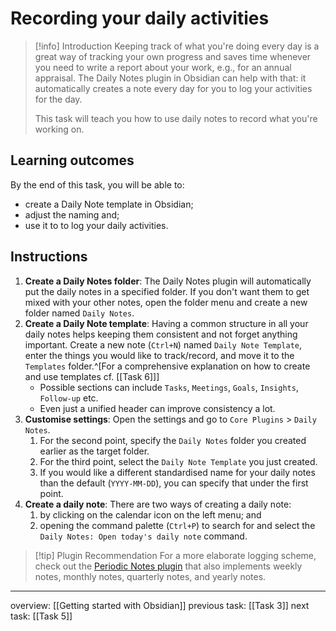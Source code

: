 # Recording your daily activities
> [!info] Introduction
> Keeping track of what you're doing every day is a great way of tracking your own progress and saves time whenever you need to write a report about your work, e.g., for an annual appraisal. The Daily Notes plugin in Obsidian can help with that: it automatically creates a note every day for you to log your activities for the day.
>
> This task will teach you how to use daily notes to record what you're working on.

## Learning outcomes
By the end of this task, you will be able to:
- create a Daily Note template in Obsidian;
- adjust the naming and; 
- use it to to log your daily activities.

## Instructions
1. **Create a Daily Notes folder**: The Daily Notes plugin will automatically put the daily notes in a specified folder. If you don't want them to get mixed with your other notes, open the folder menu and create a new folder named `Daily Notes`.
2. **Create a Daily Note template**: Having a common structure in all your daily notes helps keeping them consistent and not forget anything important. Create a new note (`Ctrl+N`) named `Daily Note Template`, enter the things you would like to track/record, and move it to the `Templates` folder.^[For a comprehensive explanation on how to create and use templates cf. [[Task 6]]]
	- Possible sections can include `Tasks`, `Meetings`, `Goals`, `Insights`, `Follow-up` etc.
	- Even just a unified header can improve consistency a lot.
3. **Customise settings**: Open the settings and go to `Core Plugins` > `Daily Notes`.
	1. For the second point, specify the `Daily Notes` folder you created earlier as the target folder.
	2. For the third point, select the `Daily Note Template` you just created.
	3. If you would like a different standardised name for your daily notes than the default (`YYYY-MM-DD`), you can specify that under the first point.
4. **Create a daily note**: There are two ways of creating a daily note:
	1. by clicking on the calendar icon on the left menu; and
	2. opening the command palette (`Ctrl+P`) to search for and select the `Daily Notes: Open today's daily note` command.

> [!tip] Plugin Recommendation
>  For a more elaborate logging scheme, check out the [Periodic Notes plugin](https://github.com/liamcain/obsidian-periodic-notes) that also implements weekly notes, monthly notes, quarterly notes, and yearly notes. 
 
---
overview: [[Getting started with Obsidian]]
previous task: [[Task 3]]
next task: [[Task 5]]
